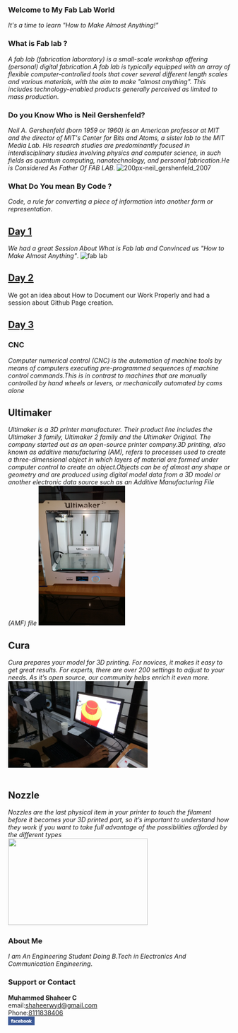 ###                                         Welcome to My Fab Lab World


_It's a time to learn "How to Make Almost Anything!"_


### What is Fab lab ?
_A fab lab (fabrication laboratory) is a small-scale workshop offering (personal) digital fabrication.A fab lab is typically equipped with an array of flexible computer-controlled tools that cover several different length scales and various materials, with the aim to make "almost anything". This includes technology-enabled products generally perceived as limited to mass production._
### Do you Know Who is  Neil Gershenfeld?
_Neil A. Gershenfeld (born 1959 or 1960) is an American professor at MIT and the director of MIT's Center for Bits and Atoms, a sister lab to the MIT Media Lab. His research studies are predominantly focused in interdisciplinary studies involving physics and computer science, in such fields as quantum computing, nanotechnology, and personal fabrication.He is Considered As Father Of FAB LAB._
![200px-neil_gershenfeld_2007](https://user-images.githubusercontent.com/30692774/28935753-2f5e0fc2-78a3-11e7-95d1-4183b256a833.jpg)

### What Do You mean By Code ?
_Code, a rule for converting a piece of information into another form or representation_.

## [Day 1](https://shaheer08.github.io/Day-1)


_We had a great Session About What is Fab lab and Convinced us "How to Make Almost Anything"_.
![fab lab](https://user-images.githubusercontent.com/30692774/28934103-4cb9ab5e-789d-11e7-9e01-2a1906641b1f.jpg)

## [Day 2](https://shaheer08.github.io/Day-2)
We got an idea about How to Document our Work Properly and had a session about Github Page creation.
## [Day 3](https://shaheer08.github.io/Day-3)



### CNC
_Computer numerical control (CNC) is the automation of machine tools by means of computers executing pre-programmed sequences of machine control commands.This is in contrast to machines that are manually controlled by hand wheels or levers, or mechanically automated by cams alone_
## Ultimaker
_Ultimaker is a 3D printer manufacturer. Their product line includes the Ultimaker 3 family, Ultimaker 2 family and the Ultimaker Original. The company started out as an open-source printer company.3D printing, also known as additive manufacturing (AM), refers to processes used to create a three-dimensional object in which layers of material are formed under computer control to create an object.Objects can be of almost any shape or geometry and are produced using digital model data from a 3D model or another electronic data source such as an Additive Manufacturing File (AMF) file_
<img src="Ultimaker.jpg" height="316" width="196">
<br>
## Cura
_Cura prepares your model for 3D printing. For novices, it makes it easy to get great results. For experts, there are over 200 settings to adjust to your needs. As it’s open source, our community helps enrich it even more._
<br>
<img src="Design.jpg" height="196" width="316">                                                               
<br>
## Nozzle
_Nozzles are the last physical item in your printer to touch the filament before it becomes your 3D printed part, so it’s important to understand how they work if you want to take full advantage of the possibilities afforded by the different types_
<br>
<img src="nozzle.jpg" height="196" width="316">
<br>
### About Me
_I am An Engineering Student Doing B.Tech in Electronics And Communication Engineering_.
### Support or Contact
**Muhammed Shaheer C**
<br>
email:shaheerwyd@gmail.com
<br>
Phone:<u>8111838406</u>
<br>
[<img src="facebook.jpg" height="20" width="60">](https://m.facebook.com/shaheerkbd?refid=46&tsid&fref=search)
